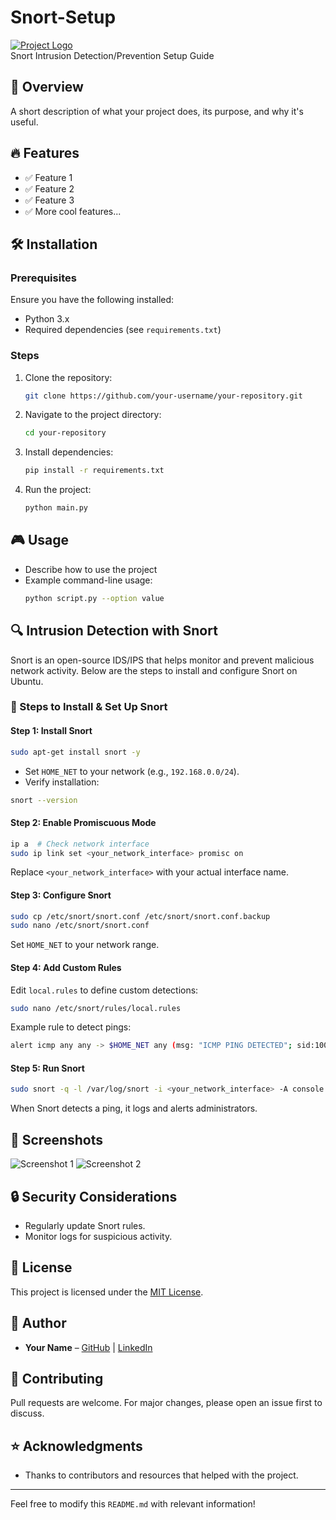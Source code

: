 # Snort-Setup

[![Project Logo](https://your-image-link.com)](https://encrypted-tbn0.gstatic.com/images?q=tbn:ANd9GcSeMY4TDCWSeYc7qDbKu-VvxBYsMXwY3MKfCw&s)  
Snort Intrusion Detection/Prevention Setup Guide

## 🚀 Overview
A short description of what your project does, its purpose, and why it's useful.

## 🔥 Features
- ✅ Feature 1
- ✅ Feature 2
- ✅ Feature 3
- ✅ More cool features...

## 🛠️ Installation
### Prerequisites
Ensure you have the following installed:
- Python 3.x
- Required dependencies (see `requirements.txt`)

### Steps
1. Clone the repository:
   ```bash
   git clone https://github.com/your-username/your-repository.git
   ```
2. Navigate to the project directory:
   ```bash
   cd your-repository
   ```
3. Install dependencies:
   ```bash
   pip install -r requirements.txt
   ```
4. Run the project:
   ```bash
   python main.py
   ```

## 🎮 Usage
- Describe how to use the project
- Example command-line usage:
   ```bash
   python script.py --option value
   ```

## 🔍 Intrusion Detection with Snort
Snort is an open-source IDS/IPS that helps monitor and prevent malicious network activity. Below are the steps to install and configure Snort on Ubuntu.

### 📌 Steps to Install & Set Up Snort
#### Step 1: Install Snort
```bash
sudo apt-get install snort -y
```
- Set `HOME_NET` to your network (e.g., `192.168.0.0/24`).
- Verify installation:
```bash
snort --version
```

#### Step 2: Enable Promiscuous Mode
```bash
ip a  # Check network interface
sudo ip link set <your_network_interface> promisc on
```
Replace `<your_network_interface>` with your actual interface name.

#### Step 3: Configure Snort
```bash
sudo cp /etc/snort/snort.conf /etc/snort/snort.conf.backup
sudo nano /etc/snort/snort.conf
```
Set `HOME_NET` to your network range.

#### Step 4: Add Custom Rules
Edit `local.rules` to define custom detections:
```bash
sudo nano /etc/snort/rules/local.rules
```
Example rule to detect pings:
```bash
alert icmp any any -> $HOME_NET any (msg: "ICMP PING DETECTED"; sid:1000001; rev:1;)
```

#### Step 5: Run Snort
```bash
sudo snort -q -l /var/log/snort -i <your_network_interface> -A console -c /etc/snort/snort.conf
```
When Snort detects a ping, it logs and alerts administrators.

## 📸 Screenshots
![Screenshot 1](https://your-image-link.com)
![Screenshot 2](https://your-image-link.com)

## 🔒 Security Considerations
- Regularly update Snort rules.
- Monitor logs for suspicious activity.

## 📜 License
This project is licensed under the [MIT License](LICENSE).

## 👤 Author
- **Your Name** – [GitHub](https://github.com/your-username) | [LinkedIn](https://linkedin.com/in/your-profile)

## 🤝 Contributing
Pull requests are welcome. For major changes, please open an issue first to discuss.

## ⭐ Acknowledgments
- Thanks to contributors and resources that helped with the project.

---
Feel free to modify this `README.md` with relevant information!
